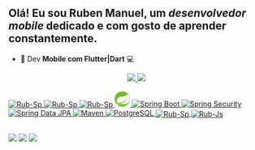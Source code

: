 ## Olá! Eu sou Ruben Manuel, um *_desenvolvedor mobile_* dedicado e com gosto de aprender constantemente.

- 🌱 Dev **Mobile com Flutter|Dart** 💻

<div align="center">
  <a href="https://github.com/RubenManuel24">
  <img height="180em" src="https://github-readme-stats.vercel.app/api?username=RubenManuel24&show_icons=true&theme=dark&include_all_commits=true&count_public=true"/>
  <img height="180em" src="https://github-readme-stats.vercel.app/api/top-langs/?username=RubenManuel24&layout=compact&langs_count=4&theme=dark"/>
</div>
  
  <div style="display: inline_block"><br>
  <img align="center" alt="Rub-Sp" height="30" width="40" src="https://cdn.jsdelivr.net/gh/devicons/devicon/icons/flutter/flutter-original.svg">
  <img align="center" alt="Rub-Sp" height="30" width="40" src="https://cdn.jsdelivr.net/gh/devicons/devicon/icons/dart/dart-original.svg">
  <img align="center" alt="Rub-Sp" height="30" width="40" src="https://cdn.jsdelivr.net/gh/devicons/devicon/icons/java/java-original.svg">
  <img src="https://raw.githubusercontent.com/devicons/devicon/master/icons/spring/spring-original.svg" height="30" alt="Spring"/>
  <img src="https://img.shields.io/badge/Spring%20Boot-6DB33F?style=flat&logo=springboot&logoColor=white" alt="Spring Boot"/>
  <img src="https://img.shields.io/badge/Spring%20Security-6DB33F?style=flat&logo=springsecurity&logoColor=white" alt="Spring Security"/>
  <img src="https://img.shields.io/badge/Spring%20Data%20JPA-6DB33F?style=flat&logo=spring&logoColor=white" alt="Spring Data JPA"/>
  <img src="https://img.shields.io/badge/Maven-C71A36?style=flat&logo=apachemaven&logoColor=white" alt="Maven"/>
  <img src="https://img.shields.io/badge/PostgreSQL-336791?style=flat&logo=postgresql&logoColor=white" alt="PostgreSQL"/>
  <img align="center" alt="Rub-Sp" height="30" width="40" src="https://cdn.jsdelivr.net/gh/devicons/devicon/icons/mysql/mysql-original.svg">
  <img align="center" alt="Rub-Js" height="30" width="40" src="https://cdn.jsdelivr.net/gh/devicons/devicon/icons/sqlite/sqlite-original.svg">
</div>
  
##
  
  <div> 
  <a href="https://www.linkedin.com/in/ruben-manuel-22a412218" target="_blank"><img src="https://img.shields.io/badge/LinkedIn-0077B5?style=for-the-badge&logo=linkedin&logoColor=white" target="_blank"></a>
   <a href="https://github.com/RubenManuel24" target="_blank"><img src="https://img.shields.io/badge/Github-000000?style=for-the-badge&logo=github&logoColor=white" target="_blank"></a>
 	<a href="https://www.facebook.com/estasarmadoemespertone" target="_blank"><img src="https://img.shields.io/badge/Facebook-1877F2?style=for-the-badge&logo=facebook&logoColor=white" target="_black"></a>
    </div>
